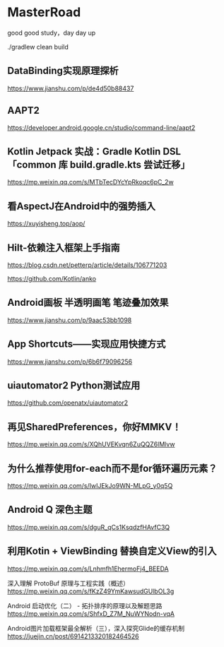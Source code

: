 # MasterRoad
good good study，day day up

./gradlew clean build

## DataBinding实现原理探析  
https://www.jianshu.com/p/de4d50b88437

## AAPT2  
https://developer.android.google.cn/studio/command-line/aapt2

## Kotlin Jetpack 实战：Gradle Kotlin DSL 「common 库 build.gradle.kts 尝试迁移」
https://mp.weixin.qq.com/s/MTbTecDYcYpRkoqc6pC_2w

## 看AspectJ在Android中的强势插入
https://xuyisheng.top/aop/

## Hilt-依赖注入框架上手指南
https://blog.csdn.net/petterp/article/details/106771203

https://github.com/Kotlin/anko

## Android画板 半透明画笔 笔迹叠加效果
https://www.jianshu.com/p/9aac53bb1098

## App Shortcuts——实现应用快捷方式
https://www.jianshu.com/p/6b6f79096256

## uiautomator2 Python测试应用
https://github.com/openatx/uiautomator2

## 再见SharedPreferences，你好MMKV！
https://mp.weixin.qq.com/s/XQhUVEKvqn6ZuQQZ6lMlvw

## 为什么推荐使用for-each而不是for循环遍历元素？
https://mp.weixin.qq.com/s/IwIJEkJo9WN-MLpG_y0q5Q
## Android Q 深色主题
https://mp.weixin.qq.com/s/dguR_qCs1KsqdzfHAvfC3Q

## 利用Kotin + ViewBinding 替换自定义View的引入
https://mp.weixin.qq.com/s/Lnhmfh1EhermoFj4_BEEDA

深入理解 ProtoBuf 原理与工程实践（概述）
https://mp.weixin.qq.com/s/fKzZ49YmKawsudGUlbOL3g

Android 启动优化（二） - 拓扑排序的原理以及解题思路
https://mp.weixin.qq.com/s/ShfxD_Z7M_NuWYNodn-vqA

Android图片加载框架最全解析（三），深入探究Glide的缓存机制
https://juejin.cn/post/6914213320182464526